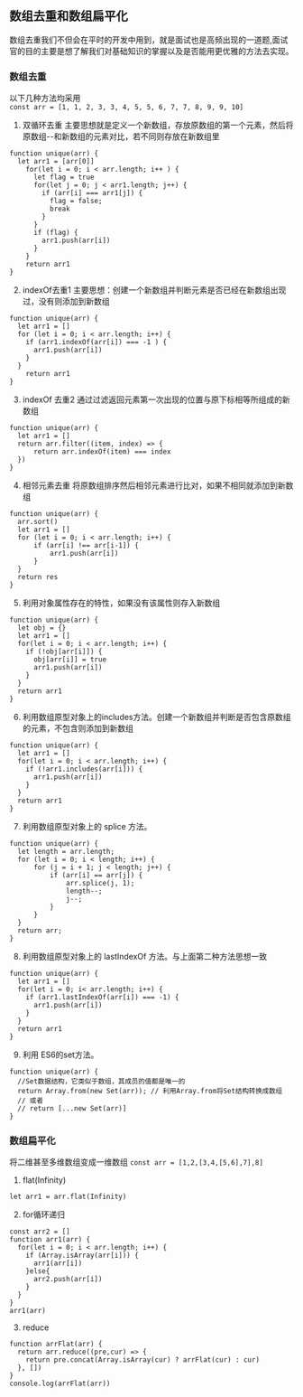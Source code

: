 ## 数组去重和数组扁平化
数组去重我们不但会在平时的开发中用到，就是面试也是高频出现的一道题,面试官的目的主要是想了解我们对基础知识的掌握以及是否能用更优雅的方法去实现。

### 数组去重
以下几种方法均采用   
`const arr = [1, 1, 2, 3, 3, 4, 5, 5, 6, 7, 7, 8, 9, 9, 10]`
1. 双循环去重 主要思想就是定义一个新数组，存放原数组的第一个元素，然后将原数组--和新数组的元素对比，若不同则存放在新数组里
```
function unique(arr) {
  let arr1 = [arr[0]]
    for(let i = 0; i < arr.length; i++ ) {
      let flag = true
      for(let j = 0; j < arr1.length; j++) {
        if (arr[i] === arr1[j]) {
          flag = false;
          break
        }
      }
      if (flag) {
        arr1.push(arr[i])
      }
    }
    return arr1
}
```
2. indexOf去重1 主要思想：创建一个新数组并判断元素是否已经在新数组出现过，没有则添加到新数组
```
function unique(arr) {
  let arr1 = []
  for (let i = 0; i < arr.length; i++) {
    if (arr1.indexOf(arr[i]) === -1 ) {
      arr1.push(arr[i])
    }
  }
    return arr1
}
```
3. indexOf 去重2 通过过滤返回元素第一次出现的位置与原下标相等所组成的新数组
```
function unique(arr) {
  let arr1 = []
  return arr.filter((item, index) => {
      return arr.indexOf(item) === index
  })
}
```
4. 相邻元素去重 将原数组排序然后相邻元素进行比对，如果不相同就添加到新数组
```
function unique(arr) {
  arr.sort()
  let arr1 = []
  for (let i = 0; i < arr.length; i++) {
      if (arr[i] !== arr[i-1]) {
          arr1.push(arr[i])
      }
  }
  return res
}
```
5. 利用对象属性存在的特性，如果没有该属性则存入新数组
```
function unique(arr) {
  let obj = {}
  let arr1 = []
  for(let i = 0; i < arr.length; i++) {
    if (!obj[arr[i]]) {
      obj[arr[i]] = true
      arr1.push(arr[i])
    }
  }
  return arr1
}
```
6. 利用数组原型对象上的includes方法。创建一个新数组并判断是否包含原数组的元素，不包含则添加到新数组
```
function unique(arr) {
  let arr1 = []
  for(let i = 0; i < arr.length; i++) {
    if (!arr1.includes(arr[i])) {
      arr1.push(arr[i])
    }
  }
  return arr1
}
```
7. 利用数组原型对象上的 splice 方法。
```
function unique(arr) {
  let length = arr.length;
  for (let i = 0; i < length; i++) {
      for (j = i + 1; j < length; j++) {
          if (arr[i] == arr[j]) {
              arr.splice(j, 1);
              length--;
              j--;
          }
      }
  }
  return arr;
}
```
8. 利用数组原型对象上的 lastIndexOf 方法。与上面第二种方法思想一致
```
function unique(arr) {
  let arr1 = []
  for(let i = 0; i< arr.length; i++) {
    if (arr1.lastIndexOf(arr[i]) === -1) {
      arr1.push(arr[i])
    }
  }
  return arr1
}
```
9. 利用 ES6的set方法。
```
function unique(arr) {
  //Set数据结构，它类似于数组，其成员的值都是唯一的
  return Array.from(new Set(arr)); // 利用Array.from将Set结构转换成数组
  // 或者
  // return [...new Set(arr)]
}
```
### 数组扁平化
将二维甚至多维数组变成一维数组
`const arr = [1,2,[3,4,[5,6],7],8]`
1. flat(Infinity)
```
let arr1 = arr.flat(Infinity)
```
2. for循环递归
```
const arr2 = []
function arr1(arr) {
  for(let i = 0; i < arr.length; i++) {
    if (Array.isArray(arr[i])) {
      arr1(arr[i])
    }else{
      arr2.push(arr[i])
    }
  }
}
arr1(arr)
```
3. reduce
```
function arrFlat(arr) {
  return arr.reduce((pre,cur) => {
    return pre.concat(Array.isArray(cur) ? arrFlat(cur) : cur)
  }, [])
}
console.log(arrFlat(arr))
```